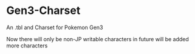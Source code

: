 # Gen3-Charset
An .tbl and Charset for Pokemon Gen3

Now there will only be non-JP writable characters in future will be added more characters
